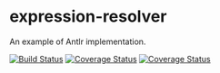 # expression-resolver
An example of Antlr implementation.

[![Build Status](https://travis-ci.org/thiagogarbazza/expression-resolver.svg?branch=master)](https://app.travis-ci.org/thiagogarbazza/expression-resolver)
[![Coverage Status](https://sonarcloud.io/api/project_badges/measure?project=com.github.thiagogarbazza:expression-resolver&metric=alert_status)](https://sonarcloud.io/dashboard?id=com.github.thiagogarbazza:expression-resolver)
[![Coverage Status](https://sonarcloud.io/api/project_badges/measure?project=com.github.thiagogarbazza:expression-resolver&metric=coverage)](https://sonarcloud.io/dashboard?id=com.github.thiagogarbazza:expression-resolver)

[Antlr]: http://antlr.org/

